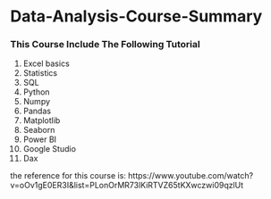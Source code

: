 # Data-Analysis-Course-Summary



### This Course Include The Following Tutorial
<ol>
  <li>Excel basics</li>
  <li>Statistics</li>
  <li>SQL</li>
  <li>Python</li>
  <li>Numpy</li>
  <li>Pandas</li>
  <li>Matplotlib</li>
  <li>Seaborn</li>
  <li>Power BI</li>
  <li>Google Studio</li>
  <li>Dax</li>
</ol>
<p> the reference for this course is: https://www.youtube.com/watch?v=oOv1gE0ER3I&list=PLonOrMR73lKiRTVZ65tKXwczwi09qzlUt </p>
